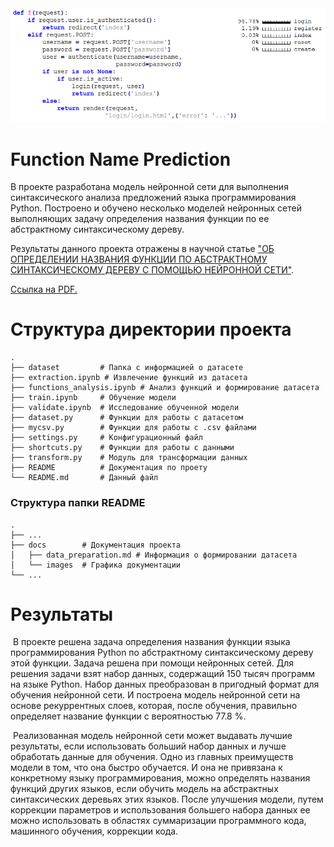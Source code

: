 <img src="docs/images/login_snippet.png" style="zoom:80%;" />

# Function Name Prediction

В проекте разработана модель нейронной сети для выполнения синтаксического анализа предложений языка программирования Python. Построено и обучено несколько моделей нейронных сетей выполняющих задачу определения названия функции по ее абстрактному синтаксическому дереву.

Результаты данного проекта отражены в научной статье ["ОБ ОПРЕДЕЛЕНИИ НАЗВАНИЯ ФУНКЦИИ ПО АБСТРАКТНОМУ СИНТАКСИЧЕСКОМУ ДЕРЕВУ С ПОМОЩЬЮ НЕЙРОННОЙ СЕТИ"](https://cyberleninka.ru/article/n/ob-opredelenii-nazvaniya-funktsii-po-abstraktnomu-sintaksicheskomu-derevu-s-pomoschyu-neyronnoy-seti).

[Ссылка на PDF.](https://cyberleninka.ru/article/n/ob-opredelenii-nazvaniya-funktsii-po-abstraktnomu-sintaksicheskomu-derevu-s-pomoschyu-neyronnoy-seti/pdf)

# Структура директории проекта

```
.
├── dataset			# Папка с информацией о датасете
├── extraction.ipynb # Извлечение функций из датасета
├── functions_analysis.ipynb # Анализ функций и формирование датасета
├── train.ipynb 	# Обучение модели
├── validate.ipynb 	# Исследование обученной модели
├── dataset.py 		# Функции для работы с датасетом
├── mycsv.py 		# Функции для работы с .csv файлами
├── settings.py		# Конфигурационный файл
├── shortcuts.py 	# Функции для работы с данными
├── transform.py 	# Модуль для трансформации данных
├── README   		# Документация по проету
└── README.md 		# Данный файл
```

### Структура папки README

```
.
├── ...
├── docs		# Документация проекта
│   ├── data_preparation.md # Информация о формировании датасета
│   └── images	# Графика документации
└── ...
```

# Результаты

​	В проекте решена задача определения названия функции языка программирования Python по абстрактному синтаксическому дереву этой функции. Задача решена при помощи нейронных сетей. Для решения задачи взят набор данных, содержащий 150 тысяч программ на языке Python. Набор данных преобразован в пригодный формат для обучения нейронной сети. И построена модель нейронной сети на основе рекуррентных слоев, которая, после обучения, правильно определяет название функции с вероятностью 77.8 %.

​	Реализованная модель нейронной сети может выдавать лучшие результаты, если использовать больший набор данных и лучше обработать данные для обучения. Одно из главных преимуществ модели в том, что она быстро обучается. И она не привязана к конкретному языку программирования, можно определять названия функций других языков, если обучить модель на абстрактных синтаксических деревьях этих языков.  После улучшения модели, путем коррекции параметров и использования большего набора данных ее можно использовать в областях суммаризации программного кода, машинного обучения, коррекции кода.

